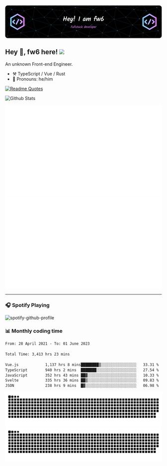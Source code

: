![Header](github-header-image.png)

## Hey 👋, fw6 here! <img src="https://github.githubassets.com/images/mona-whisper.gif" height="24" />


An unknown Front-end Engineer.

-   :hammer_and_pick: TypeScript / Vue / Rust
-   :man: Pronouns: he/him


[![Readme Quotes](https://quotes-github-readme.vercel.app/api?type=horizontal&theme=algolia)](https://github.com/piyushsuthar/github-readme-quotes)



![Github Stats](https://github-readme-stats.vercel.app/api?username=fw6&bg_color=30,e96443,904e95&title_color=fff&text_color=fff)

![](https://raw.githubusercontent.com/fw6/github-stats-transparent/output/generated/overview.svg)
![](https://raw.githubusercontent.com/fw6/github-stats-transparent/output/generated/languages.svg)


---

### 🎧 Spotify Playing

<!-- ![spotify-github-profile](/img/default.svg) -->

![spotify-github-profile](https://spotify-github-profile.vercel.app/api/view.svg?uid=r6wn4hdvypv0lkzyrj0e0pjct&cover_image=true&theme=default&show_offline=true&background_color=9a10ad&interchange=true&bar_color_cover=true)



### :bar_chart: Monthly coding time 

<!--START_SECTION:waka-->

```txt
From: 28 April 2021 - To: 01 June 2023

Total Time: 3,413 hrs 23 mins

Vue.js            1,137 hrs 8 mins████████▒░░░░░░░░░░░░░░░░   33.31 %
TypeScript        940 hrs 2 mins  ███████░░░░░░░░░░░░░░░░░░   27.54 %
JavaScript        352 hrs 43 mins ██▓░░░░░░░░░░░░░░░░░░░░░░   10.33 %
Svelte            335 hrs 36 mins ██▒░░░░░░░░░░░░░░░░░░░░░░   09.83 %
JSON              238 hrs 9 mins  █▓░░░░░░░░░░░░░░░░░░░░░░░   06.98 %
```

<!--END_SECTION:waka-->




![github contribution grid snake animation](https://raw.githubusercontent.com/platane/platane/output/github-contribution-grid-snake-dark.svg#gh-dark-mode-only)![github contribution grid snake animation](https://raw.githubusercontent.com/platane/platane/output/github-contribution-grid-snake.svg#gh-light-mode-only)
